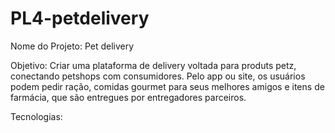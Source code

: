 # PL4-petdelivery

Nome do Projeto: Pet delivery

Objetivo: Criar uma plataforma de delivery voltada para produts petz, conectando petshops com consumidores. Pelo app ou site, os usuários podem pedir ração, comidas gourmet para seus melhores amigos e itens de farmácia, que são entregues por entregadores parceiros. 

Tecnologias:
